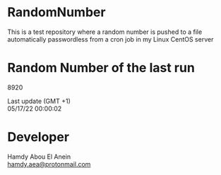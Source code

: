 # RandomNumber    
This is a test repository where a random number is pushed to a file automatically passwordless from a cron job in my Linux CentOS server    
# Random Number of the last run   
8920
      
Last update (GMT +1)    
05/17/22 00:00:02
# Developer    
Hamdy Abou El Anein   
hamdy.aea@protonmail.com
